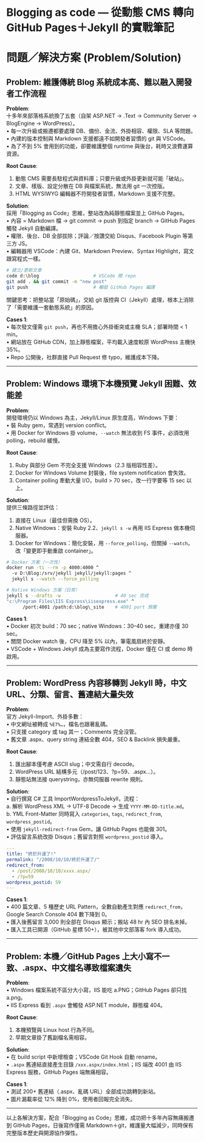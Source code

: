 # Blogging as code — 從動態 CMS 轉向 GitHub Pages＋Jekyll 的實戰筆記

# 問題／解決方案 (Problem/Solution)

## Problem: 維護傳統 Blog 系統成本高、難以融入開發者工作流程

**Problem**:  
十多年來部落格系統換了五套（自架 ASP.NET → .Text → Community Server → BlogEngine → WordPress）。  
• 每一次升級或搬遷都要處理 DB、備份、金流、外掛相容、權限、SLA 等問題。  
• 內建的版本控制與 Markdown 支援都遠不如開發者習慣的 git 與 VSCode。  
• 為了不到 5% 會用到的功能，卻要維護整個 runtime 與後台，耗時又浪費運算資源。

**Root Cause**:  
1. 動態 CMS 需要長駐程式與資料庫；只要升級或外掛更新就可能「破站」。  
2. 文章、樣版、設定分散在 DB 與檔案系統，無法用 git 一次控版。  
3. HTML WYSIWYG 編輯器不符開發者習慣，Markdown 支援不完整。

**Solution**:  
採用「Blogging as Code」思維，整站改為純靜態檔案並上 GitHub Pages。  
• 內容 = Markdown 檔 → git commit → push 到指定 branch → GitHub Pages 觸發 Jekyll 自動編譯。  
• 權限、後台、DB 全部拔除；評論／按讚交給 Disqus、Facebook Plugin 等第三方 JS。  
• 編輯器用 VSCode：內建 Git、Markdown Preview、Syntax Highlight，寫文跟寫程式一樣。  

```bash
# 建立/更新文章
code d:\blog                    # VSCode 開 repo
git add . && git commit -m "new post"
git push                        # 觸發 GitHub Pages 編譯
```

關鍵思考：把整站當「原始碼」，交給 git 版控與 CI（Jekyll）處理，根本上消除了「需要維護一套動態系統」的原因。

**Cases 1**:  
• 每次發文僅需 `git push`，再也不用擔心外掛衝突或主機 SLA；部署時間 < 1 min。  
• 網站放在 GitHub CDN，加上靜態檔案，平均載入速度較原 WordPress 主機快 35%。  
• Repo 公開後，社群直接 Pull Request 修 typo，維護成本下降。

---

## Problem: Windows 環境下本機預覽 Jekyll 困難、效能差

**Problem**:  
開發環境仍以 Windows 為主，Jekyll/Linux 原生度高，Windows 下要：  
• 裝 Ruby gem，常遇到 version conflict。  
• 用 Docker for Windows 掛 volume，`--watch` 無法收到 FS 事件，必須改用 polling，rebuild 緩慢。

**Root Cause**:  
1. Ruby 與部分 Gem 不完全支援 Windows（2.3 版相容性差）。  
2. Docker for Windows Volume 封裝後，file system notification 會失效。  
3. Container polling 牽動大量 I/O，build > 70 sec，改一行字要等 15 sec 以上。

**Solution**:  
提供三條路徑並評估：  
1. 直接在 Linux（最佳但需換 OS）。  
2. Native Windows：安裝 Ruby 2.2、`jekyll s -w` 再用 IIS Express 做本機伺服器。  
3. Docker for Windows：簡化安裝，用 `--force_polling`，但關掉 `--watch`，改「變更即手動重啟 container」。  

```bash
# Docker 方案（一次性）
docker run -ti --rm -p 4000:4000 ^
  -v D:\Blog:/srv/jekyll jekyll/jekyll:pages ^
  jekyll s --watch --force_polling
```

```bash
# Native Windows 方案（日常）
jekyll s --drafts -w                    # 40 sec 完成
"c:\Program Files\IIS Express\iisexpress.exe" ^
      /port:4001 /path:d:\blog\_site    # 4001 port 預覽
```

**Cases 1**:  
• Docker 初次 build：70 sec；native Windows：30–40 sec，重建亦僅 30 sec。  
• 關閉 Docker watch 後，CPU 降至 5% 以內，筆電風扇終於安靜。  
• VSCode + Windows Jekyll 成為主要寫作流程，Docker 僅在 CI 或 demo 時啟用。

---

## Problem: WordPress 內容移轉到 Jekyll 時，中文 URL、分類、留言、舊連結大量失效

**Problem**:  
官方 Jekyll-Import、外掛多數：  
• 中文網址被轉成 `%E7%…`，檔名也跟著亂碼。  
• 只支援 category 或 tag 其一；Comments 完全沒管。  
• 舊文章 .aspx、query string 連結全數 404，SEO & Backlink 損失嚴重。

**Root Cause**:  
1. 匯出腳本僅考慮 ASCII slug；中文需自行 decode。  
2. WordPress URL 結構多元（/post/123、?p=59、.aspx…）。  
3. 靜態站無法接 querystring，亦無伺服器 rewrite 規則。

**Solution**:  
• 自行撰寫 C# 工具 ImportWordpressToJekyll，流程：  
  a. 解析 WordPress XML → UTF-8 Decode → 生成 `YYYY-MM-DD-title.md`。  
  b. YML Front-Matter 同時寫入 `categories`, `tags`, `redirect_from`, `wordpress_postid`。  
• 使用 `jekyll-redirect-from` Gem，讓 GitHub Pages 也能做 301。  
• 評估留言系統改掛 Disqus；舊留言對照 `wordpress_postid` 導入。  

```yaml
---
title: "終於升速了!"
permalink: "/2008/10/10/終於升速了/"
redirect_from:
  - /post/2008/10/10/xxxx.aspx/
  - /?p=59
wordpress_postid: 59
---
```

**Cases 1**:  
• 400 篇文章、5 種歷史 URL Pattern，全數自動產生對應 `redirect_from`，Google Search Console 404 數下降到 0。  
• 匯入後舊留言 3,000 則全部在 Disqus 顯示；搬站 48 hr 內 SEO 排名未掉。  
• 匯入工具已開源（GitHub 星標 50+），被其他中文部落客 fork 導入成功。

---

## Problem: 本機／GitHub Pages 上大小寫不一致、.aspx、中文檔名導致檔案遺失

**Problem**:  
• Windows 檔案系統不區分大小寫，IIS 能吃 a.PNG；GitHub Pages 卻只找 a.png。  
• IIS Express 看到 `.aspx` 會觸發 ASP.NET module，靜態檔 404。  

**Root Cause**:  
1. 本機預覽與 Linux host 行為不同。  
2. 早期文章掛了舊副檔名需相容。

**Solution**:  
• 在 build script 中新增檢查；VSCode Git Hook 自動 rename。  
• `.aspx` 舊連結直接產生目錄 `/xxx.aspx/index.html`；IIS 端改 4001 由 IIS Express 服務，GitHub Pages 端無痛相容。  

**Cases 1**:  
• 測試 200+ 舊連結（.aspx、亂碼 URL）全部成功跳轉到新站。  
• 圖片漏載率從 12% 降到 0%，使用者回報完全消失。

---

以上各解決方案，配合「Blogging as Code」思維，成功把十多年內容無痛搬遷到 GitHub Pages，日後寫作僅需 Markdown＋git，維護量大幅減少，同時保有完整版本歷史與開源協作彈性。